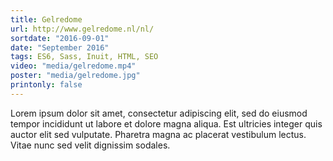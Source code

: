 ```yaml
---
title: Gelredome
url: http://www.gelredome.nl/nl/
sortdate: "2016-09-01"
date: "September 2016"
tags: ES6, Sass, Inuit, HTML, SEO
video: "media/gelredome.mp4"
poster: "media/gelredome.jpg"
printonly: false
---
```

Lorem ipsum dolor sit amet, consectetur adipiscing elit, sed do eiusmod tempor incididunt ut labore et dolore magna aliqua. Est ultricies integer quis auctor elit sed vulputate. Pharetra magna ac placerat vestibulum lectus. Vitae nunc sed velit dignissim sodales.